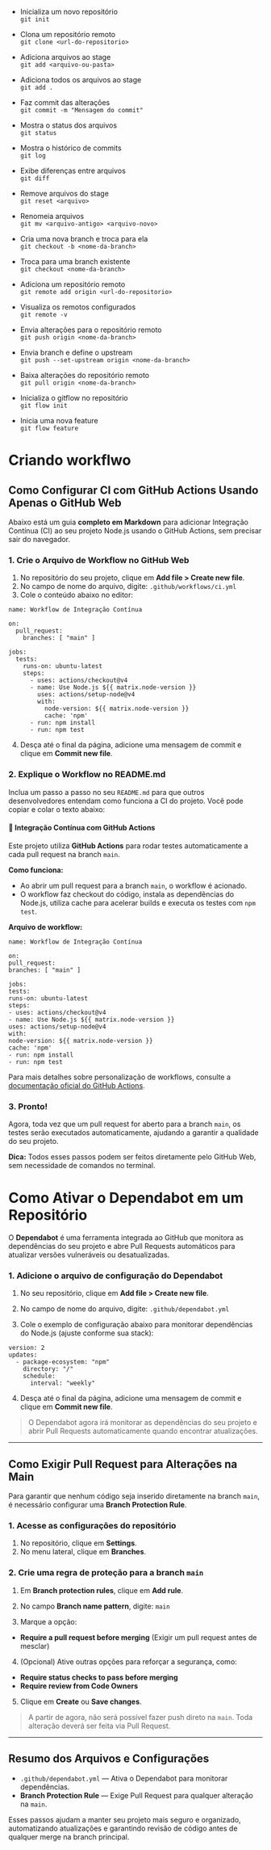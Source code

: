 * Inicializa um novo repositório  
`git init`

* Clona um repositório remoto  
`git clone <url-do-repositorio>`

* Adiciona arquivos ao stage  
`git add <arquivo-ou-pasta>`

* Adiciona todos os arquivos ao stage  
`git add .`

* Faz commit das alterações  
`git commit -m "Mensagem do commit"`

* Mostra o status dos arquivos  
`git status`

* Mostra o histórico de commits  
`git log`

* Exibe diferenças entre arquivos  
`git diff`

* Remove arquivos do stage  
`git reset <arquivo>`

* Renomeia arquivos  
`git mv <arquivo-antigo> <arquivo-novo>`

* Cria uma nova branch e troca para ela  
`git checkout -b <nome-da-branch>`

* Troca para uma branch existente  
`git checkout <nome-da-branch>`

* Adiciona um repositório remoto  
`git remote add origin <url-do-repositorio>`

* Visualiza os remotos configurados  
`git remote -v`

* Envia alterações para o repositório remoto  
`git push origin <nome-da-branch>`

* Envia branch e define o upstream  
`git push --set-upstream origin <nome-da-branch>`

* Baixa alterações do repositório remoto  
`git pull origin <nome-da-branch>`

* Inicializa o gitflow no repositório  
`git flow init`

* Inicia uma nova feature  
`git flow feature`

# Criando workflwo

## Como Configurar CI com GitHub Actions Usando Apenas o GitHub Web

Abaixo está um guia **completo em Markdown** para adicionar Integração Contínua (CI) ao seu projeto Node.js usando o GitHub Actions, sem precisar sair do navegador.

### 1. Crie o Arquivo de Workflow no GitHub Web

1. No repositório do seu projeto, clique em **Add file > Create new file**.
2. No campo de nome do arquivo, digite: `.github/workflows/ci.yml`
3. Cole o conteúdo abaixo no editor:

 ```
 name: Workflow de Integração Contínua

 on:
   pull_request:
     branches: [ "main" ]

 jobs:
   tests:
     runs-on: ubuntu-latest
     steps:
       - uses: actions/checkout@v4
       - name: Use Node.js ${{ matrix.node-version }}
         uses: actions/setup-node@v4
         with:
           node-version: ${{ matrix.node-version }}
           cache: 'npm'
       - run: npm install
       - run: npm test
 ```

4. Desça até o final da página, adicione uma mensagem de commit e clique em **Commit new file**.

### 2. Explique o Workflow no README.md

Inclua um passo a passo no seu `README.md` para que outros desenvolvedores entendam como funciona a CI do projeto. Você pode copiar e colar o texto abaixo:

#### 🚀 Integração Contínua com GitHub Actions

Este projeto utiliza **GitHub Actions** para rodar testes automaticamente a cada pull request na branch `main`.

**Como funciona:**
- Ao abrir um pull request para a branch `main`, o workflow é acionado.
- O workflow faz checkout do código, instala as dependências do Node.js, utiliza cache para acelerar builds e executa os testes com `npm test`.

**Arquivo de workflow:**

```
name: Workflow de Integração Contínua

on:
pull_request:
branches: [ "main" ]

jobs:
tests:
runs-on: ubuntu-latest
steps:
- uses: actions/checkout@v4
- name: Use Node.js ${{ matrix.node-version }}
uses: actions/setup-node@v4
with:
node-version: ${{ matrix.node-version }}
cache: 'npm'
- run: npm install
- run: npm test

```

Para mais detalhes sobre personalização de workflows, consulte a [documentação oficial do GitHub Actions](https://docs.github.com/pt/actions).

### 3. Pronto!

Agora, toda vez que um pull request for aberto para a branch `main`, os testes serão executados automaticamente, ajudando a garantir a qualidade do seu projeto.

**Dica:** Todos esses passos podem ser feitos diretamente pelo GitHub Web, sem necessidade de comandos no terminal.


# Como Ativar o Dependabot em um Repositório

O **Dependabot** é uma ferramenta integrada ao GitHub que monitora as dependências do seu projeto e abre Pull Requests automáticos para atualizar versões vulneráveis ou desatualizadas.


### 1. Adicione o arquivo de configuração do Dependabot

1. No seu repositório, clique em **Add file > Create new file**.
2. No campo de nome do arquivo, digite: `.github/dependabot.yml`

3. Cole o exemplo de configuração abaixo para monitorar dependências do Node.js (ajuste conforme sua stack):

 ```
 version: 2
 updates:
   - package-ecosystem: "npm"
     directory: "/"
     schedule:
       interval: "weekly"
 ```

4. Desça até o final da página, adicione uma mensagem de commit e clique em **Commit new file**.

> O Dependabot agora irá monitorar as dependências do seu projeto e abrir Pull Requests automaticamente quando encontrar atualizações.

---

## Como Exigir Pull Request para Alterações na Main

Para garantir que nenhum código seja inserido diretamente na branch `main`, é necessário configurar uma **Branch Protection Rule**.

### 1. Acesse as configurações do repositório

1. No repositório, clique em **Settings**.
2. No menu lateral, clique em **Branches**.

### 2. Crie uma regra de proteção para a branch `main`

1. Em **Branch protection rules**, clique em **Add rule**.
2. No campo **Branch name pattern**, digite: `main`

3. Marque a opção:
- **Require a pull request before merging** (Exigir um pull request antes de mesclar)

4. (Opcional) Ative outras opções para reforçar a segurança, como:
- **Require status checks to pass before merging**
- **Require review from Code Owners**

5. Clique em **Create** ou **Save changes**.

> A partir de agora, não será possível fazer push direto na `main`. Toda alteração deverá ser feita via Pull Request.

---

## Resumo dos Arquivos e Configurações

- `.github/dependabot.yml` — Ativa o Dependabot para monitorar dependências.
- **Branch Protection Rule** — Exige Pull Request para qualquer alteração na `main`.

Esses passos ajudam a manter seu projeto mais seguro e organizado, automatizando atualizações e garantindo revisão de código antes de qualquer merge na branch principal.
